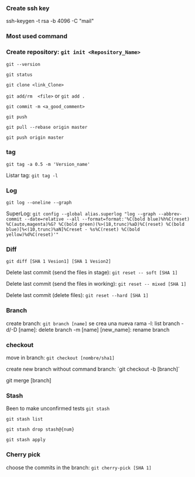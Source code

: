 ### Create ssh key 

ssh-keygen -t rsa -b 4096 -C "mail"

### Most used command 

### Create repository: `git init <Repository_Name>`

`git --version`

`git status`

`git clone <link_Clone>`

`git add/rm  <file>` or `git add .` 

`git commit -m <a_good_comment>`

`git push`

`git pull --rebase origin master`

`git push origin master`

### tag

`git tag -a 0.5 -m 'Version_name'`

Listar tag: `git tag -l`

### Log

`git log --oneline --graph`

SuperLog: `git config --global alias.superlog "log --graph --abbrev-commit --date=relative --all --format=format:'%C(bold blue)%h%C(reset) %C(auto,magenta)%G? %C(bold green)(%>(18,trunc)%aD)%C(reset) %C(bold blue)[%<(10,trunc)%aN]%Creset - %s%C(reset) %C(bold yellow)%d%C(reset)'"`

### Diff

`git diff [SHA 1 Vesion1] [SHA 1 Vesion2]`

Delete last commit (send the files in stage): `git reset -- soft [SHA 1]`

Delete last commit (send the files in working): `git reset -- mixed [SHA 1]`

Delete last commit (delete files): `git reset --hard [SHA 1]`

### Branch

create branch: `git branch [name]` se crea una nueva rama
-l: list branch
-d/-D [name]: delete branch
-m [name] [new_name]: rename branch

### checkout

move in branch: `git checkout [nombre/sha1]`

create new branch without command branch: ´git checkout -b [branch]´

git merge [branch]

### Stash

Been to make unconfirmed tests `git stash`

`git stash list`

`git stash drop stash@{num}`

`git stash apply`

### Cherry pick

choose the commits in the branch: `git cherry-pick [SHA 1]`

